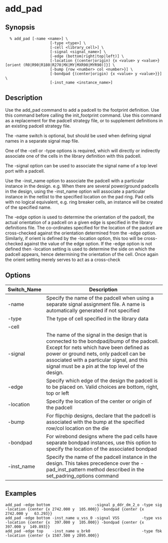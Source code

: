 # add_pad

## Synopsis
```
  % add_pad [-name <name>] \
                    [-type <type>] \
                    [-cell <library_cell>] \
                    [-signal <signal_name>] \
                    [-edge (bottom|right|top|left)] \
                    [-location {(center|origin) {x <value> y <value>} [orient (R0|R90|R180|R270|MX|MY|MXR90|MYR90)]}] \
                    [-bump {row <number> col <number>}] \
                    [-bondpad {(center|origin) {x <value> y <value>}}] \
                    [-inst_name <instance_name>]
```
## Description

Use the add_pad command to add a padcell to the footprint definition. Use this command before calling the init_footprint command. Use this command as a replacement for the padcell strategy file, or to supplement definitions in an existing padcell strategy file.

The -name switch is optional, but should be used when defining signal names in a separate signal map file.

One of the -cell or -type options is required, which will directly or indirectly associate one of the cells in the library definition with this padcell.

The -signal option can be used to associate the signal name of a top level port with a padcell.

Use the -inst_name option to associate the padcell with a particular instance in the design. e.g. When there are several power/ground padcells in the design, using the -inst_name option will associate a particular instance in the netlist to the specified location on the pad ring. Pad cells with no logical equivalent, e.g. ring breaker cells, an instance will be created of the specified name.

The -edge option is used to determine the orientation of the padcell, the actual orientation of a padcell on a given edge is specified in the library definitions file. The co-ordinates specified for the location of the padcell are cross-checked against the orientation determined from the -edge option. Similarly, if orient is defined by the -location option, this too will be cross-checked against the value of the edge option. If the -edge option is not defined then -location setting is used to determine the side on which the padcell appears, hence determining the orientation of the cell. Once again the orient setting merely serves to act as a cross-check

## Options


| Switch_Name | Description |
| ------ | ----------- |
| -name  | Specify the name of the padcell when using a separate signal assignment file. A name is automatically generated if not specified |
| -type  | The type of cell specified in the library data |
| -cell  |
| -signal | The name of the signal in the design that is connected to the bondpad/bump of the padcell. Except for nets which have been defined as power or ground nets, only padcell can be associated with a particular signal, and this signal must be a pin at the top level of the design. |
| -edge | Specify which edge of the design the padcell is to be placed on. Valid choices are bottom, right, top or left |
| -location | Specify the location of the center or origin of the padcell |
| -bump | For flipchip designs, declare that the padcell is associated with the bump at the specified row/col location on the die |
| -bondpad | For wirebond designs where the pad cells have separate bondpad instances, use this option to specify the location of the associated bondpad |
| -inst_name | Specify the name of the padcell instance in the design. This takes precedence over the -pad_inst_pattern method described in the set_padring_options command |

## Examples
```
add_pad -edge bottom                    -signal p_ddr_dm_2_o -type sig   -location {center {x 2742.000 y  105.000}} -bondpad {center {x 2742.000 y   63.293}}
add_pad -edge bottom -inst_name u_vss_0 -signal VSS          -type vss   -location {center {x  397.000 y  105.000}} -bondpad {center {x  397.000 y  149.893}}
add_pad -edge top    -inst_name u_brk0                       -type fbk   -location {center {x 1587.500 y 2895.000}}

```

